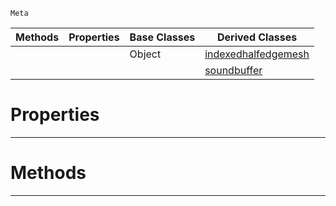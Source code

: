  `Meta`

|Methods|Properties|Base Classes|Derived Classes|
|---|---|---|---|
| | |Object|[indexedhalfedgemesh](https://github.com/PlasmaEngine/PlasmaDocs/tree/master/docs/C%2B%2B/code_reference/class_reference/indexedhalfedgemesh.markdown)|
| | | |[soundbuffer](https://github.com/PlasmaEngine/PlasmaDocs/tree/master/docs/C%2B%2B/code_reference/class_reference/soundbuffer.markdown)|


 #  Properties


---  
 #  Methods


---  
 

 